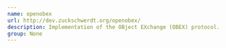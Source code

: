 ```yaml
---
name: openobex
url: http://dev.zuckschwerdt.org/openobex/
description: Implementation of the OBject EXchange (OBEX) protocol.
group: None
---
```

